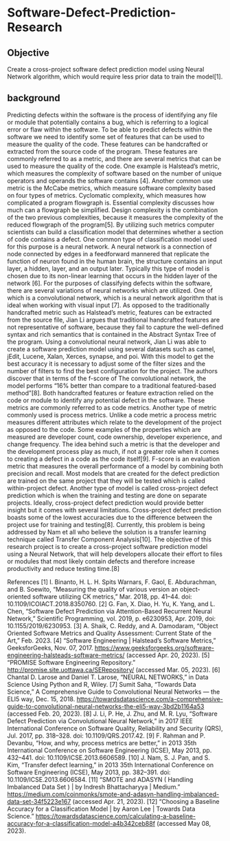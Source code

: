# Software-Defect-Prediction-Research
## Objective
Create a cross-project software defect prediction model using Neural Network algorithm, which would require less prior data to train the model[1].
## background
Predicting defects within the software is the process of identifying any file or module that potentially contains a bug, which is referring to a logical error or flaw within the software. To be able to predict defects within the software we need to identify some set of features that can be used to measure the quality of the code. These features can be handcrafted or extracted from the source code of the program. These features are commonly referred to as a metric, and there are several metrics that can be used to measure the quality of the code. One example is Halstead’s metric, which measures the complexity of software based on the number of unique operators and operands the software contains [4]. Another common use metric is the McCabe metrics, which measure software complexity based on four types of metrics. Cyclomatic complexity, which measures how complicated a program flowgraph is. Essential complexity discusses how much can a flowgraph be simplified. Design complexity is the combination of the two previous complexities, because it measures the complexity of the reduced flowgraph of the program[5]. By utilizing such metrics computer scientists can build a classification model that determines whether a section of code contains a defect. One common type of classification model used for this purpose is a neural network. A neural network is a connection of node connected by edges in a feedforward mannered that replicate the function of neuron found in the human brain, the structure contains an input layer, a hidden, layer, and an output later. Typically this type of model is chosen due to its non-linear learning that occurs in the hidden layer of the network [6]. 
For the purposes of classifying defects within the software, there are several variations of neural networks which are utilized. One of which is a convolutional network, which is a neural network algorithm that is ideal when working with visual input [7]. As opposed to the traditionally handcrafted metric such as Halstead’s metric, features can be extracted from the source file, Jian Li argues that traditional handcrafted features are not representative of software, because they fail to capture the well-defined syntax and rich semantics that is contained in the Abstract Syntax Tree of the program. Using a convolutional neural network, Jian Li was able to create a software prediction model using several datasets such as camel, jEdit, Lucene, Xalan, Xerces, synapse, and poi. With this model to get the best accuracy it is necessary to adjust some of the filter sizes and the number of filters to find the best configuration for the project. The authors discover that in terms of the f-score of The convolutional network, the model performs “16% better than compare to a traditional featured-based method”[8]. 
Both handcrafted features or feature extraction relied on the code or module to identify any potential defect in the software. These metrics are commonly referred to as code metrics. Another type of metric commonly used is process metrics. Unlike a code metric a process metric measures different attributes which relate to the development of the project as opposed to the code. Some examples of the properties which are measured are developer count, code ownership, developer experience, and change frequency. The idea behind such a metric is that the developer and the development process play as much, if not a greater role when it comes to creating a defect in a code as the code itself[9]. F-score is an evaluation metric that measures the overall performance of a model by combining both precision and recall.
 Most models that are created for the defect prediction are trained on the same project that they will be tested which is called within-project defect. Another type of model is called cross-project defect prediction which is when the training and testing are done on separate projects. Ideally, cross-project defect prediction would provide better insight but it comes with several limitations. Cross-project defect prediction boasts some of the lowest accuracies due to the difference between the project use for training and testing[8]. Currently, this problem is being addressed by Nam et all who believe the solution is a transfer learning technique called Transfer Component Analysis[10]. The objective of this research project is to create a cross-project software prediction model using a Neural Network, that will help developers allocate their effort to files or modules that most likely contain defects and therefore increase productivity and reduce testing time.[8]

References
[1]	I. Binanto, H. L. H. Spits Warnars, F. Gaol, E. Abdurachman, and B. Soewito, “Measuring the quality of various version an object-oriented software utilizing CK metrics,” Mar. 2018, pp. 41–44. doi: 10.1109/ICOIACT.2018.8350760.
[2]	G. Fan, X. Diao, H. Yu, K. Yang, and L. Chen, “Software Defect Prediction via Attention-Based Recurrent Neural Network,” Scientific Programming, vol. 2019, p. e6230953, Apr. 2019, doi: 10.1155/2019/6230953.
[3]	A. Shaik, C. Reddy, and A. Damodaram, “Object Oriented Software Metrics and Quality Assessment: Current State of the Art,” Feb. 2023.
[4]	“Software Engineering | Halstead’s Software Metrics,” GeeksforGeeks, Nov. 07, 2017. https://www.geeksforgeeks.org/software-engineering-halsteads-software-metrics/ (accessed Apr. 20, 2023).
[5]	“PROMISE Software Engineering Repository.” http://promise.site.uottawa.ca/SERepository/ (accessed Mar. 05, 2023).
[6]	Chantal D. Larose and Daniel T. Larose, “NEURAL NETWORKS,” in Data Science Using Python and R, Wiley.
[7]	Sumit Saha, “Towards Data Science,” A Comprehensive Guide to Convolutional Neural Networks — the ELI5 way, Dec. 15, 2018. https://towardsdatascience.com/a-comprehensive-guide-to-convolutional-neural-networks-the-eli5-way-3bd2b1164a53 (accessed Feb. 20, 2023).
[8]	J. Li, P. He, J. Zhu, and M. R. Lyu, “Software Defect Prediction via Convolutional Neural Network,” in 2017 IEEE International Conference on Software Quality, Reliability and Security (QRS), Jul. 2017, pp. 318–328. doi: 10.1109/QRS.2017.42.
[9]	F. Rahman and P. Devanbu, “How, and why, process metrics are better,” in 2013 35th International Conference on Software Engineering (ICSE), May 2013, pp. 432–441. doi: 10.1109/ICSE.2013.6606589.
[10]	J. Nam, S. J. Pan, and S. Kim, “Transfer defect learning,” in 2013 35th International Conference on Software Engineering (ICSE), May 2013, pp. 382–391. doi: 10.1109/ICSE.2013.6606584.
[11]	“SMOTE and ADASYN ( Handling Imbalanced Data Set ) | by Indresh Bhattacharyya | Medium.” https://medium.com/coinmonks/smote-and-adasyn-handling-imbalanced-data-set-34f5223e167 (accessed Apr. 21, 2023).
[12]	“Choosing a Baseline Accuracy for a Classification Model | by Aaron Lee | Towards Data Science.” https://towardsdatascience.com/calculating-a-baseline-accuracy-for-a-classification-model-a4b342ceb88f (accessed May 08, 2023).

